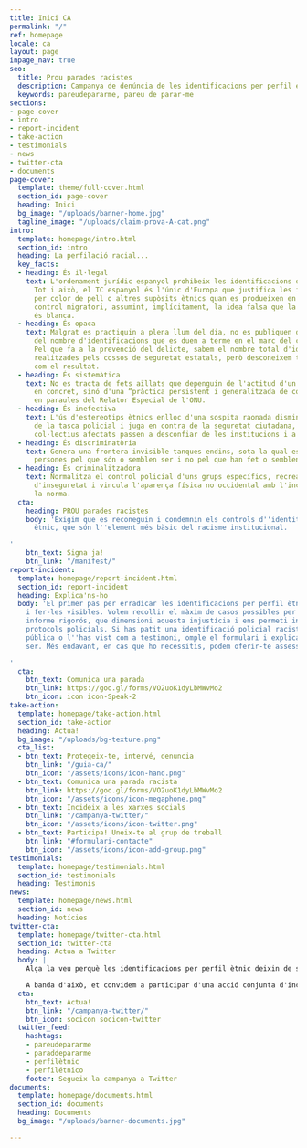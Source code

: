 ```yaml
---
title: Inici CA
permalink: "/"
ref: homepage
locale: ca
layout: page
inpage_nav: true
seo:
  title: Prou parades racistes
  description: Campanya de denúncia de les identificacions per perfil étnic.
  keywords: pareudepararme, pareu de parar-me
sections:
- page-cover
- intro
- report-incident
- take-action
- testimonials
- news
- twitter-cta
- documents
page-cover:
  template: theme/full-cover.html
  section_id: page-cover
  heading: Inici
  bg_image: "/uploads/banner-home.jpg"
  tagline_image: "/uploads/claim-prova-A-cat.png"
intro:
  template: homepage/intro.html
  section_id: intro
  heading: La perfilació racial...
  key_facts:
  - heading: És il·legal
    text: L'ordenament jurídic espanyol prohibeix les identificacions discriminatòries.
      Tot i això, el TC espanyol és l'únic d'Europa que justifica les identificacions
      per color de pell o altres supòsits ètnics quan es produeixen en el marc del
      control migratori, assumint, implícitament, la idea falsa que la població espanyola
      és blanca.
  - heading: És opaca
    text: Malgrat es practiquin a plena llum del dia, no es publiquen dades oficials
      del nombre d'identificacions que es duen a terme en el marc del control migratori.
      Pel que fa a la prevenció del delicte, sabem el nombre total d'identificacions
      realitzades pels cossos de seguretat estatals, però desconeixem tant la motivació
      com el resultat.
  - heading: És sistemàtica
    text: No es tracta de fets aïllats que depenguin de l'actitud d'un funcionari
      en concret, sinó d'una “pràctica persistent i generalitzada de control identitari”,
      en paraules del Relator Especial de l'ONU.
  - heading: És inefectiva
    text: L'ús d'estereotips ètnics enlloc d'una sospita raonada disminueix l'eficàcia
      de la tasca policial i juga en contra de la seguretat ciutadana, ja que els
      col·lectius afectats passen a desconfiar de les institucions i a no col·laborar-hi.
  - heading: És discriminatòria
    text: Genera una frontera invisible tanques endins, sota la qual es para a les
      persones pel que són o semblen ser i no pel que han fet o semblen haver fet.
  - heading: És criminalitzadora
    text: Normalitza el control policial d'uns grups específics, recrea una sensació
      d'inseguretat i vincula l'aparença física no occidental amb l'incompliment de
      la norma.
  cta:
    heading: PROU parades racistes
    body: 'Exigim que es reconeguin i condemnin els controls d''identitat per perfil
      ètnic, que són l''element més bàsic del racisme institucional.

'
    btn_text: Signa ja!
    btn_link: "/manifest/"
report-incident:
  template: homepage/report-incident.html
  section_id: report-incident
  heading: Explica'ns-ho
  body: 'El primer pas per erradicar les identificacions per perfil ètnic és desnormalitzar-les
    i fer-les visibles. Volem recollir el màxim de casos possibles per elaborar un
    informe rigorós, que dimensioni aquesta injustícia i ens permeti incidir en els
    protocols policials. Si has patit una identificació policial racista a la via
    pública o l''has vist com a testimoni, omple el formulari i explica''ns com va
    ser. Més endavant, en cas que ho necessitis, podem oferir-te assessorament legal.

'
  cta:
    btn_text: Comunica una parada
    btn_link: https://goo.gl/forms/VO2uoK1dyLbMWvMo2
    btn_icon: icon icon-Speak-2
take-action:
  template: homepage/take-action.html
  section_id: take-action
  heading: Actua!
  bg_image: "/uploads/bg-texture.png"
  cta_list:
  - btn_text: Protegeix-te, intervé, denuncia
    btn_link: "/guia-ca/"
    btn_icon: "/assets/icons/icon-hand.png"
  - btn_text: Comunica una parada racista
    btn_link: https://goo.gl/forms/VO2uoK1dyLbMWvMo2
    btn_icon: "/assets/icons/icon-megaphone.png"
  - btn_text: Incideix a les xarxes socials
    btn_link: "/campanya-twitter/"
    btn_icon: "/assets/icons/icon-twitter.png"
  - btn_text: Participa! Uneix-te al grup de treball
    btn_link: "#formulari-contacte"
    btn_icon: "/assets/icons/icon-add-group.png"
testimonials:
  template: homepage/testimonials.html
  section_id: testimonials
  heading: Testimonis
news:
  template: homepage/news.html
  section_id: news
  heading: Notícies
twitter-cta:
  template: homepage/twitter-cta.html
  section_id: twitter-cta
  heading: Actua a Twitter
  body: |
    Alça la veu perquè les identificacions per perfil ètnic deixin de ser una pràctica normalitzada! Utilitza el HT **#pareudepararme** sempre que vulguis, per denunciar a l'instant una parada policial discriminatòria, per difondre una notícia relacionada amb la perfilació ètnica, per donar la teva opinió sobre el tema, etc.

    A banda d'això, et convidem a participar d'una acció conjunta d'incidència política a twitter que no acabarà fins que les persones responsables hagin establert tots els mecanismes necessaris per prohibir i perseguir aquesta pràctica il·legal. Menciona a polítics, policies, jutges, advocats, intel·lectuals, periodistes, activistes, artistes... Fes que es posicionin i s'impliquin en la lluita!
  cta:
    btn_text: Actua!
    btn_link: "/campanya-twitter/"
    btn_icon: socicon socicon-twitter
  twitter_feed:
    hashtags:
    - pareudepararme
    - paraddepararme
    - perfilètnic
    - perfilétnico
    footer: Segueix la campanya a Twitter
documents:
  template: homepage/documents.html
  section_id: documents
  heading: Documents
  bg_image: "/uploads/banner-documents.jpg"

---
```

